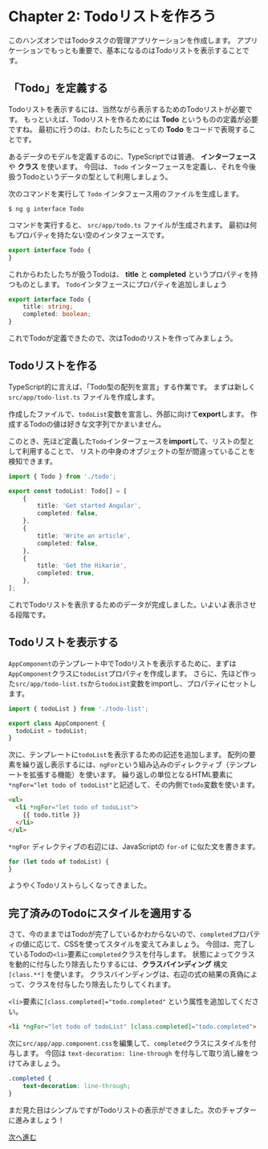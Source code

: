 # Chapter 2: Todoリストを作ろう

このハンズオンではTodoタスクの管理アプリケーションを作成します。
アプリケーションでもっとも重要で、基本になるのはTodoリストを表示することです。

## 「Todo」を定義する

Todoリストを表示するには、当然ながら表示するためのTodoリストが必要です。
もっといえば、Todoリストを作るためには **Todo** というものの定義が必要ですね。
最初に行うのは、わたしたちにとっての **Todo** をコードで表現することです。

あるデータのモデルを定義するのに、TypeScriptでは普通、 **インターフェース** や **クラス** を使います。
今回は、 `Todo` インターフェースを定義し、それを今後扱うTodoというデータの型として利用しましょう。

次のコマンドを実行して `Todo` インタフェース用のファイルを生成します。

```
$ ng g interface Todo
```

コマンドを実行すると、 `src/app/todo.ts` ファイルが生成されます。
最初は何もプロパティを持たない空のインタフェースです。

```ts
export interface Todo {
}
```

これからわたしたちが扱うTodoは、 **title** と **completed** というプロパティを持つものとします。
`Todo`インタフェースにプロパティを追加しましょう

```ts
export interface Todo {
    title: string;
    completed: boolean;
}
```

これでTodoが定義できたので、次はTodoのリストを作ってみましょう。

## Todoリストを作る

TypeScript的に言えば、「Todo型の配列を宣言」する作業です。
まずは新しく `src/app/todo-list.ts` ファイルを作成します。

作成したファイルで、`todoList`変数を宣言し、外部に向けて**export**します。
作成するTodoの値は好きな文字列でかまいません。

このとき、先ほど定義した`Todo`インターフェースを**import**して、リストの型として利用することで、
リストの中身のオブジェクトの型が間違っていることを検知できます。

```ts
import { Todo } from './todo';

export const todoList: Todo[] = [
    {
        title: 'Get started Angular',
        completed: false,
    },
    {
        title: 'Write an article',
        completed: false,
    },
    {
        title: 'Get the Hikarie',
        completed: true,
    },
];
```

これでTodoリストを表示するためのデータが完成しました。いよいよ表示させる段階です。

## Todoリストを表示する

`AppComponent`のテンプレート中でTodoリストを表示するために、まずは`AppComponent`クラスに`todoList`プロパティを作成します。
さらに、先ほど作った`src/app/todo-list.ts`から`todoList`変数をimportし、プロパティにセットします。

```ts
import { todoList } from './todo-list'; 

export class AppComponent {
  todoList = todoList;
}
```

次に、テンプレートに`todoList`を表示するための記述を追加します。
配列の要素を繰り返し表示するには、`ngFor`という組み込みのディレクティブ（テンプレートを拡張する機能）を使います。
繰り返しの単位となるHTML要素に `*ngFor="let todo of todoList"`と記述して、その内側で`todo`変数を使います。

```html
<ul>
  <li *ngFor="let todo of todoList">
    {{ todo.title }}
  </li>
</ul>
```

`*ngFor` ディレクティブの右辺には、JavaScriptの `for-of` に似た文を書きます。

```js
for (let todo of todoList) { 
}
```

ようやくTodoリストらしくなってきました。

## 完了済みのTodoにスタイルを適用する

さて、今のままではTodoが完了しているかわからないので、`completed`プロパティの値に応じて、CSSを使ってスタイルを変えてみましょう。
今回は、完了しているTodoの`<li>`要素に`completed`クラスを付与します。
状態によってクラスを動的に付与したり除去したりするには、**クラスバインディング** 構文 `[class.**]` を使います。 
クラスバインディングは、右辺の式の結果の真偽によって、クラスを付与したり除去したりしてくれます。

`<li>`要素に`[class.completed]="todo.completed"` という属性を追加してください。

```html
<li *ngFor="let todo of todoList" [class.completed]="todo.completed">
```

次に`src/app/app.component.css`を編集して、`completed`クラスにスタイルを付与します。
今回は `text-decoration: line-through` を付与して取り消し線をつけてみましょう。

```css
.completed {
    text-decoration: line-through;
}
```

まだ見た目はシンプルですがTodoリストの表示ができました。次のチャプターに進みましょう！

[次へ進む](../ch-3/README.md)